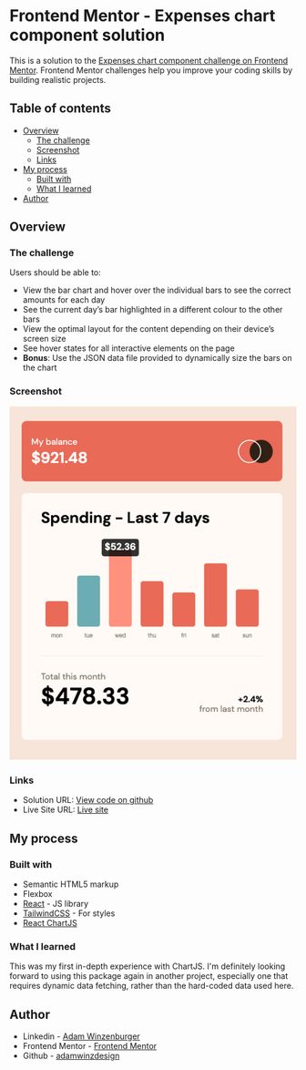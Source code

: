 # Frontend Mentor - Expenses chart component solution

This is a solution to the [Expenses chart component challenge on Frontend Mentor](https://www.frontendmentor.io/challenges/expenses-chart-component-e7yJBUdjwt). Frontend Mentor challenges help you improve your coding skills by building realistic projects.

## Table of contents

- [Overview](#overview)
  - [The challenge](#the-challenge)
  - [Screenshot](#screenshot)
  - [Links](#links)
- [My process](#my-process)
  - [Built with](#built-with)
  - [What I learned](#what-i-learned)
- [Author](#author)

## Overview

### The challenge

Users should be able to:

- View the bar chart and hover over the individual bars to see the correct amounts for each day
- See the current day’s bar highlighted in a different colour to the other bars
- View the optimal layout for the content depending on their device’s screen size
- See hover states for all interactive elements on the page
- **Bonus**: Use the JSON data file provided to dynamically size the bars on the chart

### Screenshot

![](./screenshot.png)

### Links

- Solution URL: [View code on github](https://github.com/adamwinzdesign/expenses_chart_component_challenge)
- Live Site URL: [Live site](https://expenses-component-challenge.netlify.app/)

## My process

### Built with

- Semantic HTML5 markup
- Flexbox
- [React](https://reactjs.org/) - JS library
- [TailwindCSS](https://tailwindcss.com/) - For styles
- [React ChartJS](https://react-chartjs-2.js.org/)

### What I learned

This was my first in-depth experience with ChartJS. I'm definitely looking forward to using this package again in another project, especially one that requires dynamic data fetching, rather than the hard-coded data used here.

## Author

- Linkedin - [Adam Winzenburger](https://www.linkedin.com/in/adam-winzenburger/)
- Frontend Mentor - [Frontend Mentor](https://www.frontendmentor.io/profile/adamwinzdesign)
- Github - [adamwinzdesign](https://github.com/adamwinzdesign)
